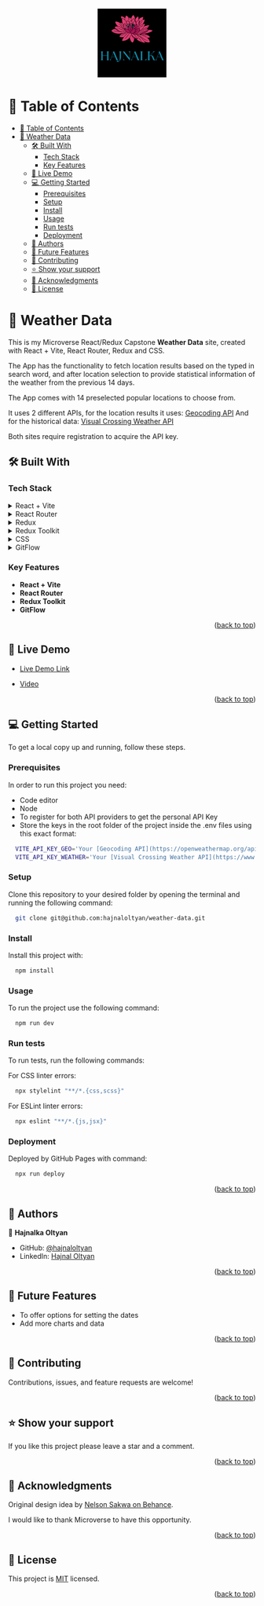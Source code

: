<a name="readme-top"></a>

<div align="center">
  <img src="./public/hajnalkaoltyan.png" alt="logo" width="140"  height="auto" />
</div>

<!-- TABLE OF CONTENTS -->

# 📗 Table of Contents

- [📗 Table of Contents](#-table-of-contents)
- [📖 Weather Data ](#-weather-data-)
  - [🛠 Built With ](#-built-with-)
    - [Tech Stack ](#tech-stack-)
    - [Key Features ](#key-features-)
  - [🚀 Live Demo ](#-live-demo-)
  - [💻 Getting Started ](#-getting-started-)
    - [Prerequisites](#prerequisites)
    - [Setup](#setup)
    - [Install](#install)
    - [Usage](#usage)
    - [Run tests](#run-tests)
    - [Deployment](#deployment)
  - [👥 Authors ](#-authors-)
  - [🔭 Future Features ](#-future-features-)
  - [🤝 Contributing ](#-contributing-)
  - [⭐️ Show your support ](#️-show-your-support-)
  - [🙏 Acknowledgments ](#-acknowledgments-)
  - [📝 License ](#-license-)

<!-- PROJECT DESCRIPTION -->

# 📖 Weather Data <a name="about-project"></a>

This is my Microverse React/Redux Capstone **Weather Data** site, created with React + Vite, React Router, Redux and CSS.

The App has the functionality to fetch location results based on the typed in search word, and after location selection to provide statistical information of the weather from the previous 14 days.

The App comes with 14 preselected popular locations to choose from.

It uses 2  different APIs, for the location results it uses: [Geocoding API](https://openweathermap.org/api/geocoding-api)
And for the historical data: [Visual Crossing Weather API](https://www.visualcrossing.com/resources/documentation/weather-api/timeline-weather-api/)

Both sites require registration to acquire the API key.

## 🛠 Built With <a name="built-with"></a>

### Tech Stack <a name="tech-stack"></a>

<details>
  <summary>React + Vite</summary>
</details>

<details>
  <summary>React Router</summary>
</details>

<details>
  <summary>Redux</summary>
</details>

<details>
  <summary>Redux Toolkit</summary>
</details>

<details>
  <summary>CSS</summary>
</details>

<details>
<summary>GitFlow</summary>
</details>

<!-- Features -->

### Key Features <a name="key-features"></a>

- **React + Vite**
- **React Router**
- **Redux Toolkit**
- **GitFlow**

<p align="right">(<a href="#readme-top">back to top</a>)</p>

<!-- LIVE DEMO -->

## 🚀 Live Demo <a name="live-demo"></a>

- [Live Demo Link](https://hajnaloltyan.github.io/weather-data)

- [Video](https://www.loom.com/share/ffb7e160240c4a7db9e4b7aeb6796bf9?sid=1f27d319-b9df-4540-9d15-0f275e3b6558)

<p align="right">(<a href="#readme-top">back to top</a>)</p>

<!-- GETTING STARTED -->

## 💻 Getting Started <a name="getting-started"></a>

To get a local copy up and running, follow these steps.

### Prerequisites

In order to run this project you need:

  - Code editor
  - Node
  - To register for both API providers to get the personal API Key
  - Store the keys in the root folder of the project inside the .env files using this exact format:

```sh
  VITE_API_KEY_GEO='Your [Geocoding API](https://openweathermap.org/api/geocoding-api) API'
  VITE_API_KEY_WEATHER='Your [Visual Crossing Weather API](https://www.visualcrossing.com/resources/documentation/weather-api/timeline-weather-api/) API'

```

### Setup

Clone this repository to your desired folder by opening the terminal and running the following command:

```sh
  git clone git@github.com:hajnaloltyan/weather-data.git

```


### Install

Install this project with:

```sh
  npm install

```

### Usage

To run the project use the following command:

```sh
  npm run dev

```

### Run tests

To run tests, run the following commands:

  For CSS linter errors:

```sh
  npx stylelint "**/*.{css,scss}"

```

  For ESLint linter errors:

```sh
  npx eslint "**/*.{js,jsx}"

```

### Deployment

Deployed by GitHub Pages with command:

```sh
  npx run deploy

```

<p align="right">(<a href="#readme-top">back to top</a>)</p>

<!-- AUTHORS -->

## 👥 Authors <a name="authors"></a>

👤 **Hajnalka Oltyan**

- GitHub: [@hajnaloltyan](https://github.com/hajnaloltyan)
- LinkedIn: [Hajnal Oltyan](https://www.linkedin.com/in/hajnalka-oltyan/)

<p align="right">(<a href="#readme-top">back to top</a>)</p>

<!-- FUTURE FEATURES -->


## 🔭 Future Features <a name="future-features"></a>

- To offer options for setting the dates
- Add more charts and data

<p align="right">(<a href="#readme-top">back to top</a>)</p>

<!-- CONTRIBUTING -->

## 🤝 Contributing <a name="contributing"></a>

Contributions, issues, and feature requests are welcome!

<p align="right">(<a href="#readme-top">back to top</a>)</p>

<!-- SUPPORT -->

## ⭐️ Show your support <a name="support"></a>

If you like this project please leave a star and a comment.

<p align="right">(<a href="#readme-top">back to top</a>)</p>

<!-- ACKNOWLEDGEMENTS -->

## 🙏 Acknowledgments <a name="acknowledgements"></a>

Original design idea by [Nelson Sakwa on Behance](https://www.behance.net/sakwadesignstudio).

I would like to thank Microverse to have this opportunity. 

<p align="right">(<a href="#readme-top">back to top</a>)</p>

<!-- LICENSE -->

## 📝 License <a name="license"></a>

This project is [MIT](./LICENSE) licensed.

<p align="right">(<a href="#readme-top">back to top</a>)</p>
